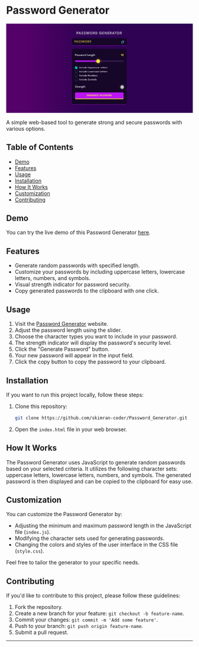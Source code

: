 # Password Generator

![Password Generator Screenshot](https://github.com/skimran-coder/Password_Generator/blob/main/Asset/passwordGenerator.png)

A simple web-based tool to generate strong and secure passwords with various options.

## Table of Contents

- [Demo](#demo)
- [Features](#features)
- [Usage](#usage)
- [Installation](#installation)
- [How It Works](#how-it-works)
- [Customization](#customization)
- [Contributing](#contributing)

## Demo

You can try the live demo of this Password Generator [here](https://skimran-coder.github.io/Password_Generator/).

## Features

- Generate random passwords with specified length.
- Customize your passwords by including uppercase letters, lowercase letters, numbers, and symbols.
- Visual strength indicator for password security.
- Copy generated passwords to the clipboard with one click.

## Usage

1. Visit the [Password Generator](https://skimran-coder.github.io/Password_Generator/) website.
2. Adjust the password length using the slider.
3. Choose the character types you want to include in your password.
4. The strength indicator will display the password's security level.
5. Click the "Generate Password" button.
6. Your new password will appear in the input field.
7. Click the copy button to copy the password to your clipboard.

## Installation

If you want to run this project locally, follow these steps:

1. Clone this repository:

   ```bash
   git clone https://github.com/skimran-coder/Password_Generator.git
   ```

2. Open the `index.html` file in your web browser.

## How It Works

The Password Generator uses JavaScript to generate random passwords based on your selected criteria. It utilizes the following character sets: uppercase letters, lowercase letters, numbers, and symbols. The generated password is then displayed and can be copied to the clipboard for easy use.

## Customization

You can customize the Password Generator by:

- Adjusting the minimum and maximum password length in the JavaScript file (`index.js`).
- Modifying the character sets used for generating passwords.
- Changing the colors and styles of the user interface in the CSS file (`style.css`).

Feel free to tailor the generator to your specific needs.

## Contributing

If you'd like to contribute to this project, please follow these guidelines:

1. Fork the repository.
2. Create a new branch for your feature: `git checkout -b feature-name`.
3. Commit your changes: `git commit -m 'Add some feature'`.
4. Push to your branch: `git push origin feature-name`.
5. Submit a pull request.

---